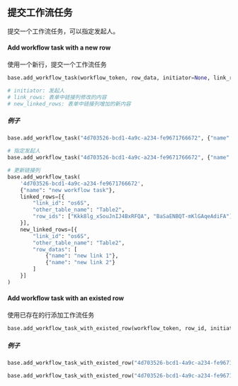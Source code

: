 

## 提交工作流任务

提交一个工作流任务，可以指定发起人。


#### Add workflow task with a new row

使用一个新行，提交一个工作流任务


```python
base.add_workflow_task(workflow_token, row_data, initiator=None, link_rows=None, new_linked_rows=None)

# initiator: 发起人
# link_rows: 表单中链接列修改的内容
# new_linked_rows: 表单中链接列增加的新内容

```

##### 例子

```python
base.add_workflow_task("4d703526-bcd1-4a9c-a234-fe9671766672", {"name": "new workflow task"})

# 指定发起人
base.add_workflow_task("4d703526-bcd1-4a9c-a234-fe9671766672", {"name": "new workflow task"}, initiator='aa59ffc39fc8487e9e973507dc642e77@auth.local')

# 更新链接列
base.add_workflow_task(
    '4d703526-bcd1-4a9c-a234-fe9671766672',
    {"name": "new workflow task"},
    linked_rows=[{
        "link_id": "os6S",
        "other_table_name": "Table2",
        "row_ids": ["Kkk8lg_xSouJnIJ4BxRFQA", "BaSaENBQT-mKlGAqeAdiFA"]
    }],
    new_linked_rows=[{
        "link_id": "os6S",
        "other_table_name": "Table2",
        "row_datas": [
            {"name": "new link 1"},
            {"name": "new link 2"}
        ]
    }]
)
```

#### Add workflow task with an existed row

使用已存在的行添加工作流任务

```python
base.add_workflow_task_with_existed_row(workflow_token, row_id, initiator=None)
```

##### 例子

```python
base.add_workflow_task_with_existed_row("4d703526-bcd1-4a9c-a234-fe9671766672", "TbxyQfDXTR6EQcyZ4OxB7w")

base.add_workflow_task_with_existed_row("4d703526-bcd1-4a9c-a234-fe9671766672", "TbxyQfDXTR6EQcyZ4OxB7w", initiator="aa59ffc39fc8487e9e973507dc642e77@auth.local")
```
